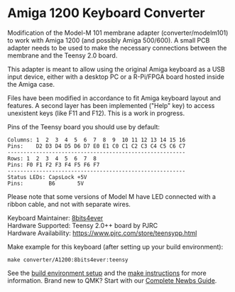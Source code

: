 # Amiga 1200 Keyboard Converter

Modification of the Model-M 101 membrane adapter (converter/modelm101) to work with Amiga 1200 (and possibly Amiga 500/600). A small PCB adapter needs to be used to make the necessary connections between the membrane and the Teensy 2.0 board.

This adapter is meant to allow using the original Amiga keyboard as a USB input device, either with a desktop PC or a R-Pi/FPGA board hosted inside the Amiga case.

Files have been modified in accordance to fit Amiga keyboard layout and features. A second layer has been implemented ("Help" key) to access unexistent keys (like F11 and F12). This is a work in progress.


Pins of the Teensy board you should use by default:
```  
Columns: 1  2  3  4  5  6  7  8  9  10 11 12 13 14 15 16  
Pins:    D2 D3 D4 D5 D6 D7 E0 E1 C0 C1 C2 C3 C4 C5 C6 C7 
--------------------------------------------------------  
Rows: 1  2  3  4  5  6  7  8  
Pins: F0 F1 F2 F3 F4 F5 F6 F7  
--------------------------------------------------------  
Status LEDs: CapsLock +5V   
Pins:        B6       5V    
```  

Please note that some versions of Model M have LED connected with a ribbon cable, and not with separate wires.  

Keyboard Maintainer: [8bits4ever](https://github.com/8bits4ever)  
Hardware Supported: Teensy 2.0++ board by PJRC  
Hardware Availability: https://www.pjrc.com/store/teensypp.html 

Make example for this keyboard (after setting up your build environment):

    make converter/A1200:8bits4ever:teensy

See the [build environment setup](https://docs.qmk.fm/#/getting_started_build_tools) and the [make instructions](https://docs.qmk.fm/#/getting_started_make_guide) for more information. Brand new to QMK? Start with our [Complete Newbs Guide](https://docs.qmk.fm/#/newbs).
